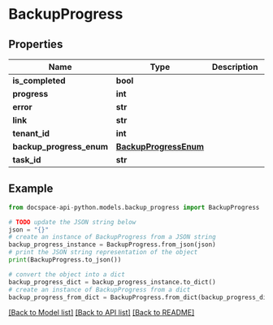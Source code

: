 # BackupProgress

## Properties

Name | Type | Description | Notes
------------ | ------------- | ------------- | -------------
**is_completed** | **bool** |  | [optional] 
**progress** | **int** |  | [optional] 
**error** | **str** |  | [optional] 
**link** | **str** |  | [optional] 
**tenant_id** | **int** |  | [optional] 
**backup_progress_enum** | [**BackupProgressEnum**](BackupProgressEnum.md) |  | [optional] 
**task_id** | **str** |  | [optional] 

## Example

```python
from docspace-api-python.models.backup_progress import BackupProgress

# TODO update the JSON string below
json = "{}"
# create an instance of BackupProgress from a JSON string
backup_progress_instance = BackupProgress.from_json(json)
# print the JSON string representation of the object
print(BackupProgress.to_json())

# convert the object into a dict
backup_progress_dict = backup_progress_instance.to_dict()
# create an instance of BackupProgress from a dict
backup_progress_from_dict = BackupProgress.from_dict(backup_progress_dict)
```
[[Back to Model list]](../README.md#documentation-for-models) [[Back to API list]](../README.md#documentation-for-api-endpoints) [[Back to README]](../README.md)


